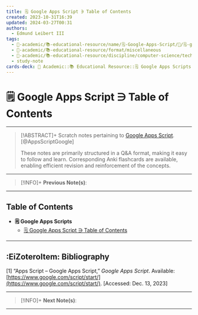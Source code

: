 ```yaml
---
title: 🗒️ Google Apps Script ∋ Table of Contents
created: 2023-10-31T16:39
updated: 2024-03-27T00:31
authors:
  - Edmund Leibert III
tags:
  - 🔴-academic/📚-educational-resource/name/🗒️-Google-Apps-Script/🔖/🗒️-google-apps-script-∋-table-of-contents
  - 🔴-academic/📚-educational-resource/format/miscellaneous
  - 🔴-academic/📚-educational-resource/discipline/computer-science/technology/google-apps-script
  - study-note
cards-deck: 🔴 Academic::📚 Educational Resource::🗒️ Google Apps Scripts::🗒️ Google Apps Scripts ∋ Table of Contents
---
```


# 🗒️ Google Apps Script ∋ Table of Contents

---

> [!ABSTRACT]+ 
> Scratch notes pertaining to [Google Apps Script](https://dotnet.microsoft.com/en-us/). [@AppsScriptGoogle]
> 
> These notes are primarily structured in a Q&A format, making it easy to follow and learn. Corresponding Anki flashcards are available, enabling efficient revision and reinforcement of the concepts.

---

> [!INFO]+ 
> **Previous Note(s)**:
> 

---

## Table of Contents
- **🗒️ Google Apps Scripts**
	- [🗒️ Google Apps Script ∋ Table of Contents](the-vault/src/🔴%20Academic/📚%20Educational%20resource/🗒️%20Google%20Apps%20Script/🗒️%20Google%20Apps%20Script%20∋%20Table%20of%20Contents.md)


---

## :EiZoteroItem: Bibliography

\[1\]
“Apps Script – Google Apps Script,” _Google Apps Script_. Available: [https://www.google.com/script/start/](https://www.google.com/script/start/). [Accessed: Dec. 13, 2023]

---

> [!INFO]+
> **Next Note(s)**:
> 

---
